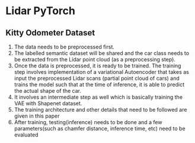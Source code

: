 # Lidar PyTorch

## Kitty Odometer Dataset


1. The data needs to be preprocessed first.
2. The labelled semantic dataset will be shared and the car class needs to
be extracted from the Lidar point cloud (as a preprocessing step).
3. Once the data is preprocessed, it is ready to be trained. The training step
involves implementation of a variational Autoencoder that takes as
input the preprocessed Lidar scans (partial point cloud of cars) and
trains the model such that at the time of inference, it is able to predict
the actual shape of the car.
4. It involves an intermediate step as well which is basically training the
VAE with Shapenet dataset.
5. The training architecture and other details that need to be followed are
given in this paper
6. After training, testing(inference) needs to be done and a few
parameters(such as chamfer distance, inference time, etc) need to be
evaluated
